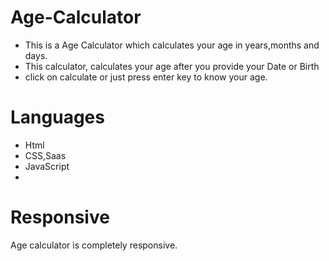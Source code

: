 # Age-Calculator
- This is a Age Calculator which calculates your age in years,months and days.
- This calculator, calculates your age after you provide your Date or Birth
- click on calculate or just press enter key to know your age.


# Languages 
- Html
- CSS,Saas
- JavaScript
- 
# Responsive
Age calculator is completely responsive. 
